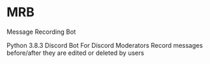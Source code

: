 # MRB
Message Recording Bot

Python 3.8.3 Discord Bot 
For Discord Moderators
Record messages before/after they are edited or deleted by users
